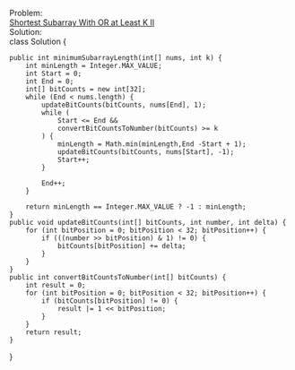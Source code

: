 Problem:
<br>
[Shortest Subarray With OR at Least K II](https://leetcode.com/problems/shortest-subarray-with-or-at-least-k-ii/description/)
<br>
Solution:
<br>
class Solution {

    public int minimumSubarrayLength(int[] nums, int k) {
        int minLength = Integer.MAX_VALUE;
        int Start = 0;
        int End = 0;
        int[] bitCounts = new int[32];
        while (End < nums.length) {
            updateBitCounts(bitCounts, nums[End], 1);
            while (
                Start <= End &&
                convertBitCountsToNumber(bitCounts) >= k
            ) {
                minLength = Math.min(minLength,End -Start + 1);
                updateBitCounts(bitCounts, nums[Start], -1);
                Start++;
            }

            End++;
        }

        return minLength == Integer.MAX_VALUE ? -1 : minLength;
    }
    public void updateBitCounts(int[] bitCounts, int number, int delta) {
        for (int bitPosition = 0; bitPosition < 32; bitPosition++) {
            if (((number >> bitPosition) & 1) != 0) {
                bitCounts[bitPosition] += delta;
            }
        }
    }
    public int convertBitCountsToNumber(int[] bitCounts) {
        int result = 0;
        for (int bitPosition = 0; bitPosition < 32; bitPosition++) {
            if (bitCounts[bitPosition] != 0) {
                result |= 1 << bitPosition;
            }
        }
        return result;
    }
}